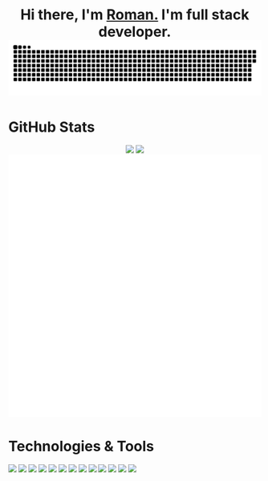 <h1 align="center">Hi there, I'm <a href="https://www.google.com" target="_blank">Roman.</a> I'm full stack developer.
<div align="center">
  <img src="github-snake.svg" alt="MetricsPluginStarlistsLanguages" >
</div>

<h1>GitHub Stats</h1>

  


<div align="center">
  <img height="170em" src="https://github-readme-stats.vercel.app/api?username=RP-developer-01&layout=compact&show_icons=true&theme=white&icon_color=2a84ea&hide_border=true&bg_color=00000000&text_color=2a84ea" />
  <img height="170em" src="https://github-readme-stats.vercel.app/api/top-langs/?username=RP-developer-01&layout=compact&theme=white&icon_color=2a84ea&hide_border=true&bg_color=00000000&text_color=2a84ea" />
</div>

<div align="center">
  <img src="/github-metrics.svg" alt="Metrics">
</div>
  
<h1>Technologies & Tools</h1>

![](https://img.shields.io/badge/HTML-informational?style=flat-square&logo=html5&logoColor=ffffff&color=E44D26)
![](https://img.shields.io/badge/CSS-informational?style=flat-square&logo=css3&logoColor=ffffff&color=25A1E1)
![](https://img.shields.io/badge/JavaScript-informational?style=flat-square&logo=javascript&logoColor=323330&color=f0db4f)
![](https://img.shields.io/badge/TypeScript-informational?style=flat-square&logo=typescript&logoColor=ffffff&color=007acc)
![](https://img.shields.io/badge/Vue-informational?style=flat-square&logo=vue.js&logoColor=ffffff&color=32475B)
![](https://img.shields.io/badge/React-informational?style=flat-square&logo=react&logoColor=ffffff&color=066d89)
![](https://img.shields.io/badge/Gulp-informational?style=flat-square&logo=Gulp&logoColor=ffffff&color=C84643)
![](https://img.shields.io/badge/Webpack-informational?style=flat-square&logo=webpack&logoColor=ffffff&color=1c78c0)
![](https://img.shields.io/badge/Php-informational?style=flat-square&logo=php&logoColor=ffffff&color=828BB4)
![](https://img.shields.io/badge/Node-informational?style=flat-square&logo=node.js&logoColor=ffffff&color=2E2E2E)
![](https://img.shields.io/badge/PostgreSQL-informational?style=flat-square&logo=postgresql&logoColor=ffffff&color=336791)
![](https://img.shields.io/badge/MySQL-informational?style=flat-square&logo=mysql&logoColor=ffffff&color=007D7D)
![](https://img.shields.io/badge/MongoDB-informational?style=flat-square&logo=mongodb&logoColor=ffffff&color=3FA037)
